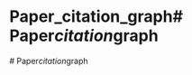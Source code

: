 # Paper_citation_graph#   P a p e r _ c i t a t i o n _ g r a p h  
 #   P a p e r _ c i t a t i o n _ g r a p h  
 